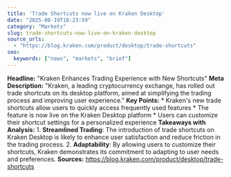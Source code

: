 ```yaml
---
title: 'Trade Shortcuts now live on Kraken Desktop'
date: "2025-08-19T18:23:59"
category: "Markets"
slug: trade-shortcuts-now-live-on-kraken-desktop
source_urls:
  - "https://blog.kraken.com/product/desktop/trade-shortcuts"
seo:
  keywords: ["news", "markets", "brief"]
---
```

**Headline:** "Kraken Enhances Trading Experience with New Shortcuts"  **Meta Description:** "Kraken, a leading cryptocurrency exchange, has rolled out trade shortcuts on its desktop platform, aimed at simplifying the trading process and improving user experience."  **Key Points:**  * Kraken's new trade shortcuts allow users to quickly access frequently used features * The feature is now live on the Kraken Desktop platform * Users can customize their shortcut settings for a personalized experience  **Takeaways with Analysis:**  1. **Streamlined Trading**: The introduction of trade shortcuts on Kraken Desktop is likely to enhance user satisfaction and reduce friction in the trading process. 2. **Adaptability**: By allowing users to customize their shortcuts, Kraken demonstrates its commitment to adapting to user needs and preferences.  **Sources:** https://blog.kraken.com/product/desktop/trade-shortcuts 
